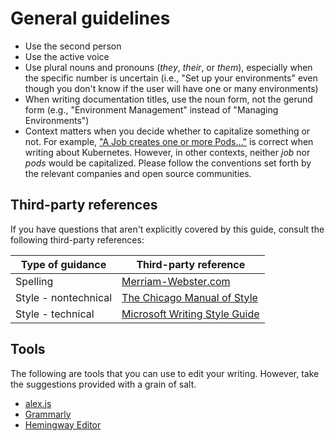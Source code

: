 # General guidelines

- Use the second person
- Use the active voice
- Use plural nouns and pronouns (*they*, *their*, or *them*), especially when
  the specific number is uncertain (i.e., "Set up your environments" even though
  you don't know if the user will have one or many environments)
- When writing documentation titles, use the noun form, not the gerund form (e.g., "Environment
  Management" instead of "Managing Environments")
- Context matters when you decide whether to capitalize something or not. For
  example, ["A Job creates one or more
  Pods..."](https://kubernetes.io/docs/concepts/workloads/controllers/job/) is
  correct when writing about Kubernetes. However, in other contexts, neither
  *job* nor *pods* would be capitalized. Please follow the conventions set forth
  by the relevant companies and open source communities.

## Third-party references

If you have questions that aren't explicitly covered by this guide, consult the
following third-party references:

| **Type of guidance** | **Third-party reference** |
| - | - |
| Spelling | [Merriam-Webster.com](https://www.merriam-webster.com/) |
| Style - nontechnical | [The Chicago Manual of Style](https://www.chicagomanualofstyle.org/home.html) |
| Style - technical | [Microsoft Writing Style Guide](https://docs.microsoft.com/en-us/style-guide/welcome/) |

## Tools

The following are tools that you can use to edit your writing. However, take the
suggestions provided with a grain of salt.

- [alex.js](https://alexjs.com/)
- [Grammarly](https://app.grammarly.com/)
- [Hemingway Editor](https://hemingwayapp.com/)

